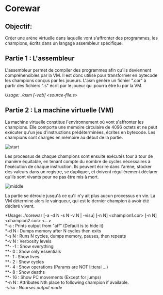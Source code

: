# Corewar

## Objectif: 

Créer une arène virtuelle dans laquelle vont s'affronter des programmes, les champions, écrits dans un langage assembleur spécifique.

## Partie 1 : L'assembleur

L'assembleur permet de compiler des programmes afin qu'ils deviennent compréhensibles par la VM. Il est donc utilisé pour transformer en bytecode les champions conçus par les joueurs. L'asm génère un fichier ".cor" à partir des fichiers ".s" écrit par le joueur qui pourra être lu par la VM.

*Usage: ./asm [-vab] <source-file.s>*

## Partie 2 : La machine virtuelle (VM)

La machine virtuelle constitue l'environnement où vont s'affronter les champions. Elle comporte une mémoire circulaire de 4096 octets et ne peut exécuter qu'un jeu d'instructions prédéterminées, écrites en bytecode. Les champions sont chargés en mémoire au début de la partie.

![start](https://user-images.githubusercontent.com/29833564/44538805-bef06980-a702-11e8-8e76-68500f9da807.png)

Les processus de chaque champions sont ensuite exécutés tour à tour de manière équitable, en tenant compte du nombre de cycles nécessaires à l'exécution de chaque instruction. Ils peuvent écrire dans l'arène, stocker des valeurs dans un registre, se dupliquer, et doivent régulièrement déclarer qu'ils sont vivants pour ne pas être mis à mort.

![middle](https://user-images.githubusercontent.com/29833564/44538804-bef06980-a702-11e8-9b8d-7bf221c90aa4.png)

La partie se déroule jusqu'à ce qu'il n'y ait plus aucun processus en vie. La VM détermine alors le vainqueur, qui est le dernier champion à avoir été déclaré vivant.

*Usage: ./corewar [-a -d N -s N -v N | -visu] [-n N] <champion1.cor> [-n N] <champion2.cor> <...>  
*-a        : Prints output from "aff" (Default is to hide it)  
*-d N      : Dumps memory after N cycles then exits  
*-s N      : Runs N cycles, dumps memory, pauses, then repeats  
*-v N      : Verbosity levels  
**- -1 : Show everything  
**- 0  : Show only essentials  
**- 1  : Show lives  
**- 2  : Show cycles  
**- 4  : Show operations (Params are NOT litteral ...)  
**- 8  : Show deaths  
**- 16 : Show PC movements (Except for jumps)  
*-n N      : Attributes Nth place to following champion  if available.  
*-visu     : Ncurses output mode*  
